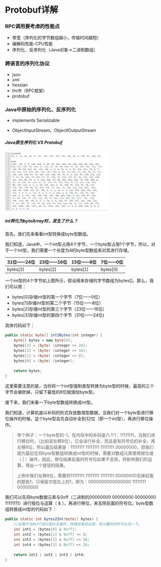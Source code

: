 # Protobuf详解

### RPC调用要考虑的性能点

- 带宽（序列化的字节数组越小，传输时间越短）
- 编解码性能-CPU性能
- 序列化、反序列化（Java对象->二进制数组）

### 跨语言的序列化协议

- json
- xml
- hessian
- thrift（RPC框架）
- protobuf

### Java中原始的序列化、反序列化

- implements Serializable

- ObjectInputStream，ObjectIOutputStream

##### Java原生序列化 VS Protobuf

<img src="../images/image-20210130231658334.png" alt="image-20210130231658334" style="zoom:33%;" />

##### int转化为byteArray时，发生了什么？

首先，我们先来看看int型转换成byte型数组。

我们知道，Java中，一个int型占用4个字节，一个byte型占用1个字节，所以，对于一个int型，我们需要一个长度为4的byte型数组来对其进行存储。　　

| 31位——24位 | 23位——16位 | 15位——8位 | 7位——0位 |
| ---------- | ---------- | --------- | -------- |
| bytes[3]   | bytes[2]   | bytes[1]  | bytes[0] |

一个int型的4个字节如上图所示，假设用来存储的字节数组为bytes[]，那么，我们可以用：

- bytes[0]存储int型的第一个字节（7位——0位）
- bytes[1]存储int型的第二个字节（15位——8位）
- bytes[2]存储int型的第三个字节（23位——16位）
- bytes[3]存储int型的第四个字节（31位——24位)

具体代码如下：

```java
public static byte[] int2Bytes(int integer) {
    byte[] bytes = new byte[4];
    bytes[3] = (byte) (integer >> 24);
    bytes[2] = (byte) (integer >> 16);
    bytes[1] = (byte) (integer >> 8);
    bytes[0] = (byte) (integer);

    return bytes;
}
```

这里需要注意的是，当你将一个int型强制类型转换为byte型的时候，最高的三个字节会被砍掉，只留下最低的8位赋值给byte型。

接下来，我们来看一下byte型数组转换成int型。

我们知道，计算机是以补码的形式存放数值型数据，当我们对一个byte型进行移位操作的时候，这个byte型会先自动补全到32位（即一个int型），再进行移位操作。

> 举个例子：一个byte型的-1，在内存中的补码是八个1：11111111，当我们进行移位时，（比如说左移8位），它会进行补全，而且是有符号位的补全，再左移8位，所以最后结果是：11111111 11111111 11111111 00000000，但我们因为最后在将byte型数组转换成int型的时候，需要对数组元素使用按位或（ | ）操作，因此，移位结果前面的符号位如果不去除，将影响我们的运算，得出一个错误的结果。
>
> 上例中我们左移8位，需要将11111111 11111111 11111111 00000000去掉前面的那些1，只保留次低位上的1，即为：0000000000000000 11111111 00000000


我们可以先将byte数据元素与0xff（二进制的00000000 00000000 00000000 11111111）进行按位与运算（ & ），再进行移位，来去除前面的符号位。byte型数组转换成int型的代码如下：

```java
public static int bytes2Int(byte[] bytes) {
    //如果不与0xff进行按位与操作，转换结果将出错，有兴趣的同学可以试一下。
    int int1 = (bytes[0] & 0xff);
    int int2 = (bytes[1] & 0xff) << 8;
    int int3 = (bytes[2] & 0xff) << 16;
    int int4 = (bytes[3] & 0xff) << 24;

    return int1 | int2 | int3 | int4;
}
```


